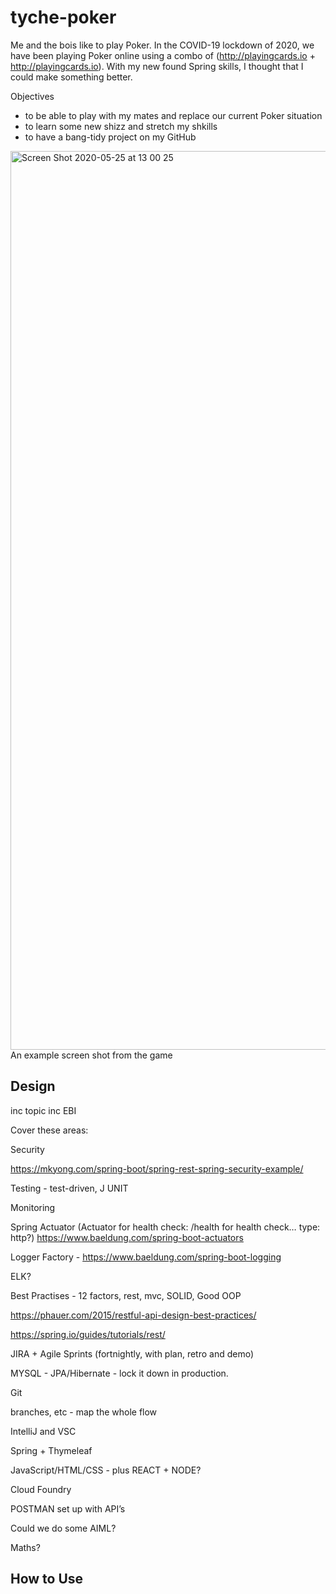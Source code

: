 # tyche-poker


Me and the bois like to play Poker. In the COVID-19 lockdown of 2020, we have been playing Poker online using a combo of (http://playingcards.io + http://playingcards.io). With my new found Spring skills, I thought that I could make something better. 

Objectives
* to be able to play with my mates and replace our current Poker situation
* to learn some new shizz and stretch my shkills
* to have a bang-tidy project on my GitHub


<img width="1438" alt="Screen Shot 2020-05-25 at 13 00 25" src="https://user-images.githubusercontent.com/34093915/82811054-c7ea0e00-9e87-11ea-8015-c93f484b8e7e.png">
An example screen shot from the game


## Design
inc topic
inc EBI

Cover these areas:

Security

https://mkyong.com/spring-boot/spring-rest-spring-security-example/

Testing - test-driven, J UNIT

Monitoring 

Spring Actuator (Actuator for health check: /health for health check… type: http?) https://www.baeldung.com/spring-boot-actuators

Logger Factory - https://www.baeldung.com/spring-boot-logging

ELK?

Best Practises - 12 factors, rest, mvc, SOLID, Good OOP

https://phauer.com/2015/restful-api-design-best-practices/

https://spring.io/guides/tutorials/rest/

JIRA + Agile Sprints (fortnightly, with plan, retro and demo)

MYSQL - JPA/Hibernate - lock it down in production.

Git

branches, etc - map the whole flow

IntelliJ and VSC

Spring + Thymeleaf

JavaScript/HTML/CSS - plus REACT + NODE?

Cloud Foundry

POSTMAN set up with API’s

Could we do some AIML?

Maths?




## How to Use






